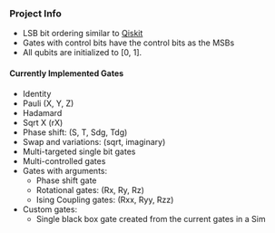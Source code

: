 
### Project Info

* LSB bit ordering similar to [Qiskit](https://qiskit.org/documentation/tutorials/circuits/3_summary_of_quantum_operations.html#Basis-vector-ordering-in-Qiskit)
* Gates with control bits have the control bits as the MSBs
* All qubits are initialized to [0, 1].

#### Currently Implemented Gates

* Identity
* Pauli (X, Y, Z)
* Hadamard
* Sqrt X (rX)
* Phase shift: (S, T, Sdg, Tdg)
* Swap and variations: (sqrt, imaginary)
* Multi-targeted single bit gates
* Multi-controlled gates
* Gates with arguments:
    * Phase shift gate
    * Rotational gates: (Rx, Ry, Rz)
    * Ising Coupling gates: (Rxx, Ryy, Rzz)
* Custom gates:
    * Single black box gate created from the current gates in a Sim